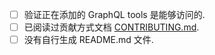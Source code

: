 - [ ] 验证正在添加的 GraphQL tools 是能够访问的.
- [ ] 已阅读过贡献方式文档 [CONTRIBUTING.md](https://github.com/caxie-top/awesome-graphql/blob/master/CONTRIBUTING.md).
- [ ] 没有自行生成 README.md 文件.